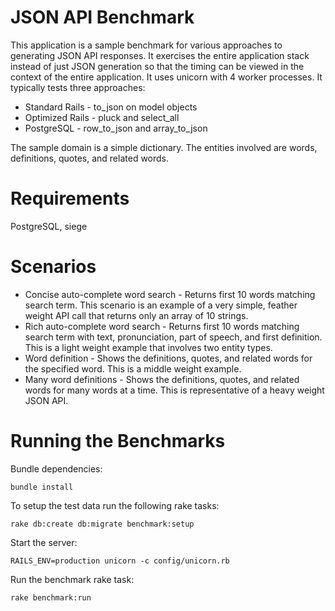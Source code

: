 # JSON API Benchmark

This application is a sample benchmark for various approaches to generating JSON API responses. It exercises the entire application stack instead of just JSON generation so that the timing can be viewed in the context of the entire application. It uses unicorn with 4 worker processes. It typically tests three approaches:

* Standard Rails - to_json on model objects
* Optimized Rails - pluck and select_all
* PostgreSQL - row_to_json and array_to_json

The sample domain is a simple dictionary. The entities involved are words, definitions, quotes, and related words.

# Requirements

PostgreSQL, siege

# Scenarios

* Concise auto-complete word search - Returns first 10 words matching search term. This scenario is an example of a very simple, feather weight API call that returns only an array of 10 strings.
* Rich auto-complete word search - Returns first 10 words matching search term with text, pronunciation, part of speech, and first definition. This is a light weight example that involves two entity types.
* Word definition - Shows the definitions, quotes, and related words for the specified word. This is a middle weight example.
* Many word definitions - Shows the definitions, quotes, and related words for many words at a time. This is representative of a heavy weight JSON API.

# Running the Benchmarks

Bundle dependencies:

    bundle install

To setup the test data run the following rake tasks:

    rake db:create db:migrate benchmark:setup

Start the server:

    RAILS_ENV=production unicorn -c config/unicorn.rb

Run the benchmark rake task:

    rake benchmark:run
